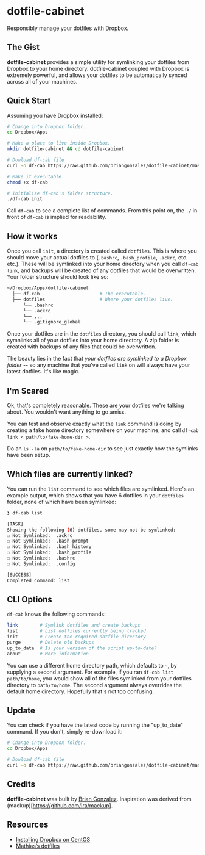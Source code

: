 dotfile-cabinet
===============
Responsibly manage your dotfiles with Dropbox.

The Gist
--------
**dotfile-cabinet** provides a simple utility for symlinking your dotfiles from Dropbox to your home directory. dotfile-cabinet coupled with Dropbox is extremely powerful, and allows your dotfiles to be automatically synced across all of your machines.

Quick Start
------------

Assuming you have Dropbox installed:

```bash
# Change into Dropbox folder.
cd Dropbox/Apps          

# Make a place to live inside Dropbox.                           
mkdir dotfile-cabinet && cd dotfile-cabinet   

# Dowload df-cab file      
curl -o df-cab https://raw.github.com/briangonzalez/dotfile-cabinet/master/df-cab

# Make it executable.
chmod +x df-cab

# Initialize df-cab's folder structure.                                   
./df-cab init                                       
```

Call `df-cab` to see a complete list of commands. From this point on, the `./` in front of `df-cab` is implied for readability. 

How it works
------------

Once you call `init`, a directory is created called `dotfiles`. This is where you should move your actual dotfiles to (`.bashrc`, `.bash_profile`, `.ackrc`, etc. etc.). These will be symlinked into your home directory when you call `df-cab link`, and backups will be created of any dotfiles that would be overwritten. Your folder structure should look like so:

```bash
~/Dropbox/Apps/dotfile-cabinet
  ├── df-cab                      # The executable.
  ├── dotfiles                    # Where your dotfiles live.
      └── .bashrc
      └── .ackrc
      └── ...
      └── .gitignore_global
```

Once your dotfiles are in the `dotfiles` directory, you should call `link`, which symnlinks all of your dotfiles into your home directory. A zip folder is created with backups of any files that could be overwritten.

The beauty lies in the fact that *your dotfiles are symlinked to a Dropbox folder* -- so any machine that you've called `link` on will always have your latest dotfiles. It's like magic.

I'm Scared
----------

Ok, that's completely reasonable. These are your dotfiles we're talking about. You wouldn't want anything to go amiss.

You can test and observe exactly what the `link` command is doing by creating a fake home directory somewhere on your machine, and call `df-cab link < path/to/fake-home-dir >`. 

Do an `ls -la` on `path/to/fake-home-dir` to see just exactly how the symlinks have been setup. 


Which files are currently linked?
---------------------------------

You can run the `list` command to see which files are symlinked. Here's an example output, which shows that you have 6 dotfiles in your `dotfiles` folder, none of which have been symlinked:

```bash
❯ df-cab list

[TASK]
Showing the following (6) dotfiles, some may not be symlinked:
☐ Not Symlinked:  .ackrc
☐ Not Symlinked:  .bash-prompt
☐ Not Symlinked:  .bash_history
☐ Not Symlinked:  .bash_profile
☐ Not Symlinked:  .bashrc
☐ Not Symlinked:  .config

[SUCCESS]
Completed command: list
```

CLI Options
-----------

`df-cab` knows the following commands:

```bash
link        # Symlink dotfiles and create backups
list        # List dotfiles currently being tracked
init        # Create the required dotfile directory
purge       # Delete old backups
up_to_date  # Is your version of the script up-to-date?
about       # More information
```

You can use a different home directory path, which defaults to `~`, by supplying a second argument. For example, if you ran `df-cab list path/to/home`, you would show all of the files symlinked from your dotfiles directory to `path/to/home`. The second argument always overrides the default home directory. Hopefully that's not too confusing.  

Update
------
You can check if you have the latest code by running the "up_to_date" command. If you don't, simply re-download it: 

```bash
# Change into Dropbox folder.
cd Dropbox/Apps          

# Dowload df-cab file      
curl -o df-cab https://raw.github.com/briangonzalez/dotfile-cabinet/master/df-cab 
```

Credits
-------
**dotfile-cabinet** was built by [Brian Gonzalez](http://briangonzalez.org). Inspiration was derived from (mackup)[https://github.com/lra/mackup].

Resources
---------

- [Installing Dropbox on CentOS](https://gist.github.com/briangonzalez/6903025)
- [Mathias’s dotfiles](https://github.com/mathiasbynens/dotfiles)

